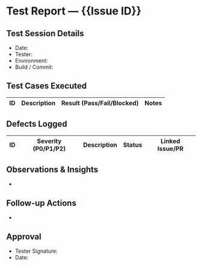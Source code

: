 # Test Report — {{Issue ID}}

## Test Session Details
- Date:
- Tester:
- Environment:
- Build / Commit:

## Test Cases Executed
| ID | Description | Result (Pass/Fail/Blocked) | Notes |
| --- | --- | --- | --- |

## Defects Logged
| ID | Severity (P0/P1/P2) | Description | Status | Linked Issue/PR |
| --- | --- | --- | --- | --- |

## Observations & Insights
- 

## Follow-up Actions
- 

## Approval
- Tester Signature:
- Date:
